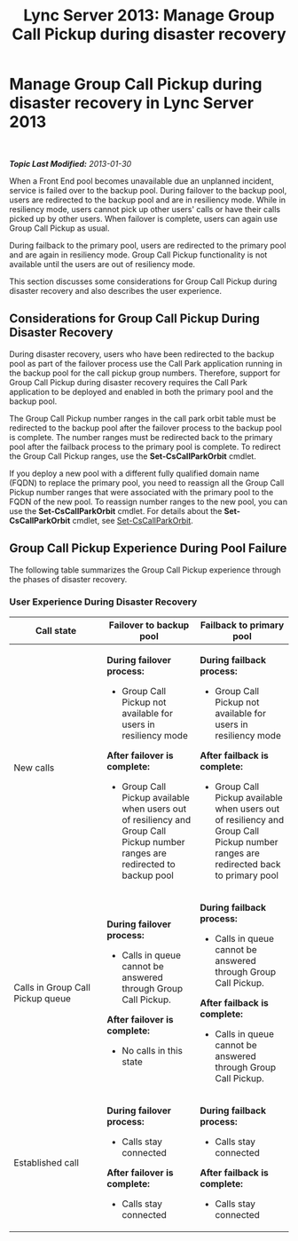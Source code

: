 ﻿---
title: 'Lync Server 2013: Manage Group Call Pickup during disaster recovery'
TOCTitle: Manage Group Call Pickup during disaster recovery
ms:assetid: 2d32f19f-c649-4a72-a4fb-edd338e3a7cc
ms:mtpsurl: https://technet.microsoft.com/en-us/library/JJ945618(v=OCS.15)
ms:contentKeyID: 51541455
ms.date: 07/23/2014
mtps_version: v=OCS.15
---

<div data-xmlns="http://www.w3.org/1999/xhtml">

<div class="topic" data-xmlns="http://www.w3.org/1999/xhtml" data-msxsl="urn:schemas-microsoft-com:xslt" data-cs="http://msdn.microsoft.com/en-us/">

<div data-asp="http://msdn2.microsoft.com/asp">

# Manage Group Call Pickup during disaster recovery in Lync Server 2013

</div>

<div id="mainSection">

<div id="mainBody">

<span> </span>

_**Topic Last Modified:** 2013-01-30_

When a Front End pool becomes unavailable due an unplanned incident, service is failed over to the backup pool. During failover to the backup pool, users are redirected to the backup pool and are in resiliency mode. While in resiliency mode, users cannot pick up other users' calls or have their calls picked up by other users. When failover is complete, users can again use Group Call Pickup as usual.

During failback to the primary pool, users are redirected to the primary pool and are again in resiliency mode. Group Call Pickup functionality is not available until the users are out of resiliency mode.

This section discusses some considerations for Group Call Pickup during disaster recovery and also describes the user experience.

<div>

## Considerations for Group Call Pickup During Disaster Recovery

During disaster recovery, users who have been redirected to the backup pool as part of the failover process use the Call Park application running in the backup pool for the call pickup group numbers. Therefore, support for Group Call Pickup during disaster recovery requires the Call Park application to be deployed and enabled in both the primary pool and the backup pool.

The Group Call Pickup number ranges in the call park orbit table must be redirected to the backup pool after the failover process to the backup pool is complete. The number ranges must be redirected back to the primary pool after the failback process to the primary pool is complete. To redirect the Group Call Pickup ranges, use the **Set-CsCallParkOrbit** cmdlet.

If you deploy a new pool with a different fully qualified domain name (FQDN) to replace the primary pool, you need to reassign all the Group Call Pickup number ranges that were associated with the primary pool to the FQDN of the new pool. To reassign number ranges to the new pool, you can use the **Set-CsCallParkOrbit** cmdlet. For details about the **Set-CsCallParkOrbit** cmdlet, see [Set-CsCallParkOrbit](https://docs.microsoft.com/en-us/powershell/module/skype/Set-CsCallParkOrbit).

</div>

<div>

## Group Call Pickup Experience During Pool Failure

The following table summarizes the Group Call Pickup experience through the phases of disaster recovery.

### User Experience During Disaster Recovery

<table>
<colgroup>
<col style="width: 33%" />
<col style="width: 33%" />
<col style="width: 33%" />
</colgroup>
<thead>
<tr class="header">
<th>Call state</th>
<th>Failover to backup pool</th>
<th>Failback to primary pool</th>
</tr>
</thead>
<tbody>
<tr class="odd">
<td><p>New calls</p></td>
<td><p><strong>During failover process:</strong></p>
<ul>
<li><p>Group Call Pickup not available for users in resiliency mode</p></li>
</ul>
<p><strong>After failover is complete:</strong></p>
<ul>
<li><p>Group Call Pickup available when users out of resiliency and Group Call Pickup number ranges are redirected to backup pool</p></li>
</ul></td>
<td><p><strong>During failback process:</strong></p>
<ul>
<li><p>Group Call Pickup not available for users in resiliency mode</p></li>
</ul>
<p><strong>After failback is complete:</strong></p>
<ul>
<li><p>Group Call Pickup available when users out of resiliency and Group Call Pickup number ranges are redirected back to primary pool</p></li>
</ul></td>
</tr>
<tr class="even">
<td><p>Calls in Group Call Pickup queue</p></td>
<td><p><strong>During failover process:</strong></p>
<ul>
<li><p>Calls in queue cannot be answered through Group Call Pickup.</p></li>
</ul>
<p><strong>After failover is complete:</strong></p>
<ul>
<li><p>No calls in this state</p></li>
</ul></td>
<td><p><strong>During failback process:</strong></p>
<ul>
<li><p>Calls in queue cannot be answered through Group Call Pickup.</p></li>
</ul>
<p><strong>After failback is complete:</strong></p>
<ul>
<li><p>Calls in queue cannot be answered through Group Call Pickup.</p></li>
</ul></td>
</tr>
<tr class="odd">
<td><p>Established call</p></td>
<td><p><strong>During failover process:</strong></p>
<ul>
<li><p>Calls stay connected</p></li>
</ul>
<p><strong>After failover is complete:</strong></p>
<ul>
<li><p>Calls stay connected</p></li>
</ul></td>
<td><p><strong>During failback process:</strong></p>
<ul>
<li><p>Calls stay connected</p></li>
</ul>
<p><strong>After failback is complete:</strong></p>
<ul>
<li><p>Calls stay connected</p></li>
</ul></td>
</tr>
</tbody>
</table>


</div>

</div>

<span> </span>

</div>

</div>

</div>

